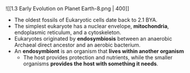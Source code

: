 
![[1.3 Early Evolution on Planet Earth-8.png | 400]]
- The oldest fossils of Eukaryotic cells date back to 2.1 BYA.
- The simplest eukaryote has a nuclear envelope, **mitochondria**, endoplasmic reticulum, and a cytoskeleton.
- Eukaryotes originated by **endosymbiosis** between an anaerobic Archaeal direct ancestor and an aerobic bacterium.
- An **endosymbiont** is an organism that **lives within another organism**
	- The host provides protection and nutrients, while the smaller organisms **provides the host with something it needs**.